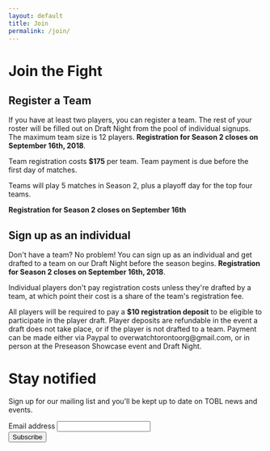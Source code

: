```yaml
---
layout: default
title: Join
permalink: /join/
---
```


<div class="container">
  
  <div class="row justify-content-center page-section-no-line">
    <div class="col-12 col-md-10 col-xl-8">
      <h1 class="text-center">Join the Fight</h1>
    </div>
  </div>
  
  <div class="row justify-content-center page-section-no-line">
    <div class="col-12 col-md-10 col-xl-8">
      <h2>Register a Team</h2>
      <p>If you have at least two players, you can register a team. The rest of your roster will be filled out on Draft Night from the pool of individual signups. The maximum team size is 12 players. <strong>Registration for Season 2 closes on September 16th, 2018</strong>.</p>
      <p>Team registration costs <strong>$175</strong> per team. Team payment is due before the first day of matches.</p>
      <p>Teams will play 5 matches in Season 2, plus a playoff day for the top four teams.</p>
      <p><strong>Registration for Season 2 closes on September 16th</strong></p>
    </div>
  </div>
  
  <div class="row justify-content-center page-section-no-line">
    <div class="col-12 col-md-10 col-xl-8">
      <h2>Sign up as an individual</h2>
      <p>Don't have a team? No problem! You can sign up as an individual and get drafted to a team on our Draft Night before the season begins. <strong>Registration for Season 2 closes on September 16th, 2018</strong>.</p>
      <p>Individual players don't pay registration costs unless they're drafted by a team, at which point their cost is a share of the team's registration fee.</p>
	    <p>All players will be required to pay a <strong>$10 registration deposit</strong> to be eligible to participate in the player draft. Player deposits are refundable in the event a draft does not take place, or if the player is not drafted to a team. Payment can be made either via Paypal to overwatchtorontoorg@gmail.com, or in person at the Preseason Showcase event and Draft Night.</p>
    </div>
  </div>
  
  <div class="row justify-content-center">
    <div class="col-10 col-md-8 col-lg-6">
      <div class="mailing-list-panel" style="margin-bottom: 3.6em;">
        <h1>Stay notified</h1>
        <p>Sign up for our mailing list and you'll be kept up to date on TOBL news and events.</p>
        <!-- Begin MailChimp Signup Form -->
        <style type="text/css">
	  #mc_embed_signup{/*background:#fff; clear:left; font:14px Helvetica,Arial,sans-serif;*/ width:100%;}
        </style>
        <div id="mc_embed_signup">
          <form action="https://overwatchtoronto.us17.list-manage.com/subscribe/post?u=8b3de13b281e00b24f345f7e5&amp;id=96eab85b72" method="post" id="mc-embedded-subscribe-form" name="mc-embedded-subscribe-form" class="validate" target="_blank" novalidate>
            <div id="mc_embed_signup_scroll" class="mx-auto">
	      <div class="form-group">
	        <label for="mce-EMAIL" class="mailing-list-label">Email address</label>
	        <input type="email" value="" name="EMAIL" class="email form-control" id="mce-EMAIL" required>
              </div>
              <!-- real people should not fill this in and expect good things - do not remove this or risk form bot signups-->
              <div style="position: absolute; left: -5000px;" aria-hidden="true"><input type="text" name="b_8b3de13b281e00b24f345f7e5_96eab85b72" tabindex="-1" value=""></div>
              <div class="form-group">
		<div class="clear">
	          <input type="submit" value="Subscribe" name="subscribe" id="mc-embedded-subscribe" class="button btn btn-block">
		</div>
              </div>
	    </div>
          </form>
        </div>
<!--End mc_embed_signup-->
      </div>
    </div>
  </div>
  
</div>
